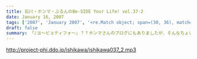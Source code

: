 ```yaml
---
title: 石川・ホンマ・ぶるんのBe-SIDE Your Life! vol.37-2
date: January 16, 2007
tags: ['2007', 'January 2007', '<re.Match object; span=(30, 36), match='vol.37'>']
draft: false
summary: 「♪ヨ〜ビョティフォ〜」？？ホンマさんのブログにもありましたが、そんなちょい前のヒットソングが、くちずさまれている、サウンドマン倉庫スタジオからお届け！NAMAE
---
```


http://project-phi.ddo.jp/ishikawa/ishikawa037_2.mp3
